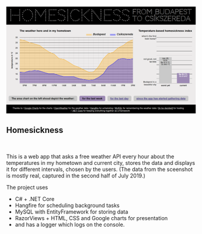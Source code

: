 <img src="https://github.com/zsofi-gagyi/homesickness/blob/master/screenshots/2.png" width="870px"></img> 

<h2>Homesickness</h2>
<br/>
<p>This is a web app that asks a free weather API every hour about the temperatures in my hometown and current city, stores the data and displays it for different intervals, chosen by the users. (The data from the sceenshot is mostly real, captured in the second half of July 2019.)</p>

The project uses

- C# + .NET Core
- Hangfire for scheduling background tasks
- MySQL with EntityFramework for storing data
- RazorViews + HTML, CSS and Google charts for presentation
- and has a logger which logs on the console.
